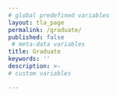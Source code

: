 ```yaml
---
# global predefined variables
layout: tla_page
permalink: /graduate/
published: false
 # meta-data variables
title: Graduate
keywords: ''
description: >-
# custom variables

---
```

